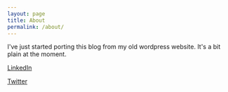 ```yaml
---
layout: page
title: About
permalink: /about/
---
```


I've just started porting this blog from my old wordpress website. It's a bit plain at the moment.

[LinkedIn](https://www.linkedin.com/in/grigorykruglov)

[Twitter](http://twitter.com/lunafiko)
